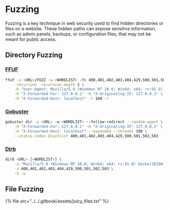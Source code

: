 # Fuzzing

Fuzzing is a key technique in web security used to find hidden directories or files on a website. These hidden paths can expose sensitive information, such as admin panels, backups, or configuration files, that may not be meant for public access.

## Directory Fuzzing

### [FFUF](https://github.com/ffuf/ffuf)

```bash
ffuf -u <URL>/FUZZ -w <WORDLIST> -fc 400,401,402,403,404,429,500,501,502,503 \
    -recursion -recursion-depth 2 \
    -H "User-Agent: Mozilla/5.0 (Windows NT 10.0; Win64; x64; rv:91.0) Gecko/20100101 Firefox/91.0" \
    -H "X-Forwarded-For: 127.0.0.1" -H "X-Originating-IP: 127.0.0.1" \
    -H "X-Forwarded-Host: localhost" -t 100 -r
```

### [Gobuster](https://github.com/ffuf/ffuf)

```bash
gobuster dir -u <URL> -w <WORDLIST> --follow-redirect --random-agent \
    -H "X-Forwarded-For: 127.0.0.1" -H "X-Originating-IP: 127.0.0.1" \
    -H "X-Forwarded-Host: localhost" --expanded --threads 100 \
    --status-codes-blacklist 400,401,402,403,404,429,500,501,502,503
```

### [Dirb](https://github.com/v0re/dirb)

```bash
dirb <URL> [<WORDLIST>] \
    -a "Mozilla/5.0 (Windows NT 10.0; Win64; x64; rv:91.0) Gecko/20100101 Firefox/91.0" \
    -z 400,401,402,403,404,429,500,501,502,503 \
    -S -w
```

## File Fuzzing



{% file src="../../.gitbook/assets/juicy_files.txt" %}



